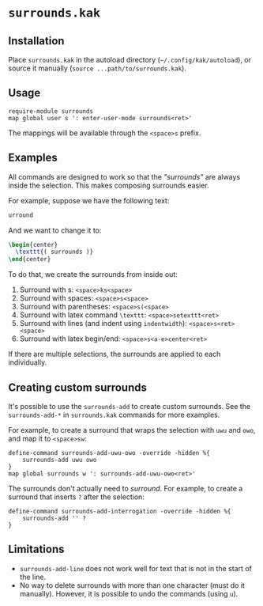 # `surrounds.kak`

## Installation

Place `surrounds.kak` in the autoload directory
(`~/.config/kak/autoload`), or source it manually
(`source ...path/to/surrounds.kak`).

## Usage

``` kak
require-module surrounds
map global user s ': enter-user-mode surrounds<ret>'
```

The mappings will be available through the `<space>s` prefix.

## Examples

All commands are designed to work so that the *"surrounds"* are always
inside the selection. This makes composing surrounds easier.

For example, suppose we have the following text:

``` latex
urround
```

And we want to change it to:

``` latex
\begin{center}
  \texttt{( surrounds )}
\end{center}
```

To do that, we create the surrounds from inside out:

1.  Surround with s: `<space>ks<space>`
2.  Surround with spaces: `<space>s<space>`
3.  Surround with parentheses: `<space>s(<space>`
4.  Surround with latex command `\texttt`: `<space>setexttt<ret>`
5.  Surround with lines (and indent using `indentwidth`):
    `<space>s<ret><space>`
6.  Surround with latex begin/end: `<space>s<a-e>center<ret>`

If there are multiple selections, the surrounds are applied to each
individually.

## Creating custom surrounds

It's possible to use the `surrounds-add` to create custom surrounds. See
the `surrounds-add-*` in `surrounds.kak` commands for more examples.

For example, to create a surround that wraps the selection with `uwu`
and `owo`, and map it to `<space>sw`:

``` kak
define-command surrounds-add-uwu-owo -override -hidden %{
    surrounds-add uwu owo
}
map global surrounds w ': surrounds-add-uwu-owo<ret>'
```

The surrounds don't actually need to *surround*. For example, to create
a surround that inserts `?` after the selection:

``` kak
define-command surrounds-add-interrogation -override -hidden %{
    surrounds-add '' ?
}
```

## Limitations

-   `surrounds-add-line` does not work well for text that is not in the
    start of the line.
-   No way to delete surrounds with more than one character (must do it
    manually). However, it is possible to undo the commands (using `u`).
